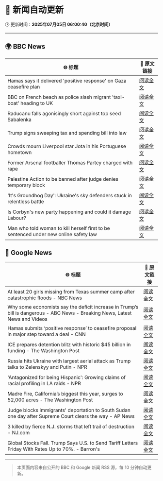 # 🧠 新闻自动更新

🕒 更新时间：**2025年07月05日 06:00:40（北京时间）**

---

## 🌍 BBC News

| 🌐 标题 | 🔗 原文链接 |
|--------|-------------|
| Hamas says it delivered 'positive response' on Gaza ceasefire plan | [阅读全文](https://www.bbc.com/news/articles/cnvmrmvp98go) |
| BBC on French beach as police slash migrant 'taxi-boat' heading to UK | [阅读全文](https://www.bbc.com/news/articles/c5ygjjxjlplo) |
| Raducanu falls agonisingly short against top seed Sabalenka | [阅读全文](https://www.bbc.com/sport/tennis/articles/cj3ry7v6gmlo) |
| Trump signs sweeping tax and spending bill into law | [阅读全文](https://www.bbc.com/news/articles/cpvjlj3n1vmo) |
| Crowds mourn Liverpool star Jota in his Portuguese hometown | [阅读全文](https://www.bbc.com/news/articles/c8xvr9v1exlo) |
| Former Arsenal footballer Thomas Partey charged with rape | [阅读全文](https://www.bbc.com/news/articles/c39zr7y9ep3o) |
| Palestine Action to be banned after judge denies temporary block | [阅读全文](https://www.bbc.com/news/articles/c93901n9z0qo) |
| 'It's Groundhog Day': Ukraine's sky defenders stuck in relentless battle | [阅读全文](https://www.bbc.com/news/articles/c4gkzgqe30yo) |
| Is Corbyn's new party happening and could it damage Labour? | [阅读全文](https://www.bbc.com/news/articles/cedg56670qdo) |
| Man who told woman to kill herself first to be sentenced under new online safety law | [阅读全文](https://www.bbc.com/news/articles/cpwqy40wxw1o) |

## 📰 Google News

| 🌐 标题 | 🔗 原文链接 |
|--------|-------------|
| At least 20 girls missing from Texas summer camp after catastrophic floods - NBC News | [阅读全文](https://news.google.com/rss/articles/CBMilgFBVV95cUxPa1hueWFzUl9GVGh1Ry1sVndKb2duVGN4VzhnTm50QlJvczRweERMZEVxRGxpcTJHVjU0TWMzRHpXU0lvN0ZLcWlKZ1ZPRWQ2b2c3SXQ0SWp1WHZmUWNzZlVtMk5sdmpoQkJ1ekZraWtpTlpadzk2aG9odDNuQ0hEQzBaeFV2TVpLSnJ4TkRWdVFpS1lXeHfSAVZBVV95cUxNbjNsWkE1ZXE0YVZVaC1paEtrM1J2UndKZU0tU1dwZ19nVzhoa3prMnVBdWRqMmVScFVIQ1ZCOFBwOWcwc2VwaHlINjVYWGdqX2E3NDlaQQ?oc=5) |
| Why some economists say the deficit increase in Trump’s bill is dangerous - ABC News - Breaking News, Latest News and Videos | [阅读全文](https://news.google.com/rss/articles/CBMiogFBVV95cUxOdG9acEpha3NmTGdWckZ3T1poWFpuSVA3WmxVRUlsWElHVVQxQUlhRmZGOXVhenpvMU5ucExHdG8yUmo3ZkZNVm5xUlVFZTdubkJnMkxuZE5oME4yRTNkSHFUejY3aF9tbzVhRWJxa1VuUWpRelRjUVlQRC14amt6amJmZzZfU0xOYmNIanlDYkwxMWtJRjR3SWxSMzRSdXhGMGfSAacBQVVfeXFMUHJOaElBWTFxNjJVMzlDcDFqMFphLTVRQlFTZUtuNGd6YzJUMVB6VzVsMWZxUGM3U1ZUdjBlcGpJaG41cTdxVkJicEdieEpDUDhabUx1UTJ4VklmYnlnOTBkRjNBZ0NzU2RPbVQ0M3IteVBNVGtQM25RM0w4MUdkZjFwM0Q1VDNWTnVLc2JXSGNRa3BWaVJBNzI3bS1Nb3ZEMjdMd1g0Y1E?oc=5) |
| Hamas submits ‘positive response’ to ceasefire proposal in major step toward a deal - CNN | [阅读全文](https://news.google.com/rss/articles/CBMikwFBVV95cUxNdm9PcXk2SHhwMVY0YzVUNzBISTBIdzFlUWp3c2h3RU5weVkzTjRvR2ItLWw0R1BLOE1JR1p4UVh5aEMtYVRWMkc1bTFHazdfTWZaUUcyVnMyR1BhMHdlNFNOYzQxX1Nzejd4WlU3VWRXajZCMlVCWHFISDgzX1BSNXp4NmJTMlBJRzBqZjNNb2FfdUHSAZgBQVVfeXFMTWtWWmphSHREd1BmTUFPVW9RTmdRdm50YUZIRS1MZFo0ZmxqajEtazZIdy1kN1VOWVVKejhRNjBjTjFyaGhYMkRmZkwtQ0praVNtZ3B5UWotYWl5d2owU2ZmUDhMNVNEb3NVSzI5QVFUTk96YlVhSHotc0F4d0VBT1BtUWh4UWhnZnZGbWlIaW5HTF9ScEsydUo?oc=5) |
| ICE prepares detention blitz with historic $45 billion in funding - The Washington Post | [阅读全文](https://news.google.com/rss/articles/CBMijwFBVV95cUxNQ21vazhQMFBFMmNXMlFQcWJiaWdGMGdMaWtiUTRmUjY2TWZuSjYtSTZlY0lYc1BULTBIUWtsUFZjSTJoUlRHOE5IdzUxVTNjVVNlN0VUZ29lZ09IYnQ0c1h0RlBnR3VfMWYxd0tmM0JIeTFoeEtaTDFjMHk1UGZCZzhNTF9nSFVYWFZFcDFTYw?oc=5) |
| Russia hits Ukraine with largest aerial attack as Trump talks to Zelenskyy and Putin - NPR | [阅读全文](https://news.google.com/rss/articles/CBMiyAFBVV95cUxOQXREVFgybEJ4LVZzZ3dLejRQRVBIVVNyYXIxZEtnb3dzREMwdmFjRmM5MkI0OXVIQXcxZUM2Q3FJS0hyZVpyeHJrZmJSdXQyMnJKenlTYzZOcW9SZG5SS1EzU09BRTZKeXhQcHFlR3ZNUzBHNUxrNW1heTlzUTdMYk1WaHk0a29WanhMaEVmMnFCZFE4SWY4dldibGtqXzNrLVpKaEZwYWxOT2pTdG1IZmZuNU11d2l3bnliRnRsZnNCTEVoQTZqLQ?oc=5) |
| 'Antagonized for being Hispanic': Growing claims of racial profiling in LA raids - NPR | [阅读全文](https://news.google.com/rss/articles/CBMivwFBVV95cUxNQ2RHQ3B5RU5ndGQ0TjhVM2RGc2kxYUI5U2FvbjZ5aGJDajJZTF9feVNTdlpZdzVNbkhrY3VlYVcxNTdaZUZ3VEgtam82dGptVmZKc2k3N2VrbEdZSzF2NV9JdUtQa2FYdUpSejFFZmV1MU1pRjBSOWtqaEltazJJWW9sWjVpMVdraGFmUldjVWY5enJ6ZlQ4d2FsSjBhYjFFbG1vWHVYR2JZc3kxWlVtQ0oyal9sdFYtWmpvbkwyTQ?oc=5) |
| Madre Fire, California’s biggest this year, surges to 52,000 acres - The Washington Post | [阅读全文](https://news.google.com/rss/articles/CBMie0FVX3lxTFBYM3JHUi1ha3lNYXdYYVFsYUs0QTFfWHFZcnB6czRZOFE0RGwxdlRscGhSb2lDWTAyS20xb2xDY185WW50REt5dG1XY1k5dmVEbzNxSmVBZWdoRHFGTy0xRFc3S1g2bHhQNkdESW1QSGRDdGlwM190U1RqWQ?oc=5) |
| Judge blocks immigrants' deportation to South Sudan one day after Supreme Court clears the way - AP News | [阅读全文](https://news.google.com/rss/articles/CBMingFBVV95cUxNenhGVDh6emN5MjNmY3hFVGFpb2txUjh5ZjdwZjdtdjdYRF9xSVJqanIya180MFV5NTMtVHdkT1ZWSWdwNUZ0YjJYWW9Na2lqMC0tWlZhVlZmN0JhWHB4LW81VHdSS0F1bnpMcmlKbW85UXh1M2o3dzJzaHVMaDVVdG5CalZJTjkyWC1UQ3RNRmE1LW55WVVFckFrUFIyQQ?oc=5) |
| 3 killed by fierce N.J. storms that left trail of destruction - NJ.com | [阅读全文](https://news.google.com/rss/articles/CBMingFBVV95cUxOWlFaX1JSbm5EdmpzaGZVc25kRjJ2UjhPdFdoUzdvZ3Atd3JHa25KSWE1SU1STzdua0NuemNVaFcza2dwOU9VVm8xRXF1RFVvSl9aSkhzclc4SGtEblc0WXItMzVPNE9mUTBZMFFrOHBOTTl6M3FpV0FsTVl6S3c3bGhkUnpLS0RNVnpWeS1jZ2FHNF9sYlpRT1BWNEdPd9IBsgFBVV95cUxPVTMzdnRIa2FLM2tCWXVCVVItOUt2QTJfVnBXbHVFRkQ4a3ZPQmtaWDFsOWlVdnlHZVpzN3pad1MxeFJfNjZoVDBmMzhXb0NNcXFuUHBWaE9TcWpYb2lHMTNHaTNmSGVHa1p1aTh5bGhCZUJxTnVnbEhiWWxyRDlKRmh0RTNtWVFZMmpVcjVtX1djTnpRb1k2NUlVbDFhYjRfR0hpaVVkZDRCYmdxdnB2bFNR?oc=5) |
| Global Stocks Fall. Trump Says U.S. to Send Tariff Letters Friday With Rates Up to 70%. - Barron's | [阅读全文](https://news.google.com/rss/articles/CBMigwFBVV95cUxONkhjbWZpY0NwUWJqZm1lZ3ZEQ1lRNUdJcElBcFlwMERacTdraHkyZTVxQjFLa3FwOGQ5UEtkTWE2d3JLTW5QU253blE2Y05FaTZDTjZWWlNqSlRxYUszNGdaLXB2em9rVmwzTElWV1ZKaVZRZkE5RlNNa0dULVU1eUYtaw?oc=5) |

---
> 本页面内容来自公开的 BBC 和 Google 新闻 RSS 源，每 10 分钟自动更新。